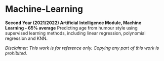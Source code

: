 # Machine-Learning
**Second Year (2021/2022) Artificial Intelligence Module, Machine Learning - 65% average**
Predicting age from humour style using supervised learning methods, including linear regression, polynomial regression and KNN.

_Disclaimer: This work is for reference only. Copying any part of this work is prohibited._
